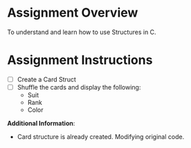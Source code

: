 # Assignment Overview

To understand and learn how to use Structures in C. 

# Assignment Instructions

- [ ] Create a Card Struct
- [ ] Shuffle the cards and display the following: 
    - Suit
    - Rank
    - Color

**Additional Information**: 

- Card structure is already created. Modifying original code. 

